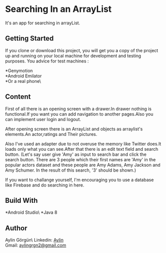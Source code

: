 # Searching In an ArrayList

It's an app for searching in arrayList.

## Getting Started

If you clone or download this project, you will get you a copy of the project up and running on your local machine for development and testing purposes. You advice for test machines  :

*Genymotion\
*Android Emilator\
*Or a real phone\

## Content

First of all there is an opening screen with a drawer.In drawer nothing is functional.If you want you can add navigation to another pages.Also you can implement user login and logout.

After opening screen there is an ArrayList and objects as arraylist's elements.An actor,ratings and Their pictures.

Also I've used an adapter due to not overuse the memory like Twitter does.It loads only what you can see.After that there is an edit text field and search button. (Let's say user give 'Amy' as input to search bar and click the search button. There are 3 people which their first names are 'Amy' in the popular actors dataset and these people are Amy Adams, Amy Jackson and Amy Schumer. In the result of this search, '3' should be shown.)

If you want to challange yourself, I'm encouraging you to use a database like Firebase and do searching in here. <br/>

## Build With

*Android Studio\ 
*Java 8   

## Author

Aylin Görgün\ 
    Linkedin: [Aylin](https://www.linkedin.com/in/aylin-g%C3%B6rg%C3%BCn-a60b6115b/)  <br/>
    Gmail: aylingrgn2@gmail.com
